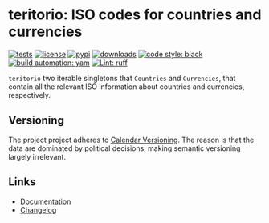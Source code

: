 # teritorio: ISO codes for countries and currencies

[![tests][test_badge]][test_url]
[![license][licence_badge]][licence_url]
[![pypi][pypi_badge]][pypi_url]
[![downloads][pepy_badge]][pepy_url]
[![code style: black][black_badge]][black_url]
[![build automation: yam][yam_badge]][yam_url]
[![Lint: ruff][ruff_badge]][ruff_url]

`teritorio` two iterable singletons that `Countries` and `Currencies`,
that contain all the relevant ISO information about countries and
currencies, respectively.

## Versioning

The project project adheres to [Calendar Versioning](https://calver.org). The reason is that the data are
dominated by political decisions, making semantic versioning largely irrelevant.

## Links

-   [Documentation]
-   [Changelog]

[test_badge]: https://github.com/spapanik/teritorio/actions/workflows/tests.yml/badge.svg
[test_url]: https://github.com/spapanik/teritorio/actions/workflows/tests.yml
[licence_badge]: https://img.shields.io/pypi/l/teritorio
[licence_url]: https://github.com/spapanik/teritorio/blob/main/docs/LICENSE.md
[pypi_badge]: https://img.shields.io/pypi/v/teritorio
[pypi_url]: https://pypi.org/project/teritorio
[pepy_badge]: https://pepy.tech/badge/teritorio
[pepy_url]: https://pepy.tech/project/teritorio
[black_badge]: https://img.shields.io/badge/code%20style-black-000000.svg
[black_url]: https://github.com/psf/black
[yam_badge]: https://img.shields.io/badge/build%20automation-yamk-success
[yam_url]: https://github.com/spapanik/yamk
[ruff_badge]: https://img.shields.io/endpoint?url=https://raw.githubusercontent.com/charliermarsh/ruff/main/assets/badge/v1.json
[ruff_url]: https://github.com/charliermarsh/ruff
[Documentation]: https://teritorio.readthedocs.io/en/stable/
[Changelog]: https://github.com/spapanik/teritorio/blob/main/docs/CHANGELOG.md
[Calendar Versioning]: https://calver.org
